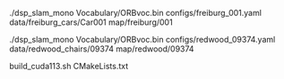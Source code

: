 ./dsp_slam_mono Vocabulary/ORBvoc.bin configs/freiburg_001.yaml data/freiburg_cars/Car001 map/freiburg/001


./dsp_slam_mono Vocabulary/ORBvoc.bin configs/redwood_09374.yaml data/redwood_chairs/09374 map/redwood/09374





build_cuda113.sh
CMakeLists.txt